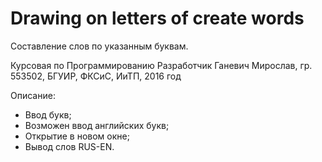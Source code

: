 # Drawing on letters of create words

Составление слов по указанным буквам. 

Курсовая по Программированию Разработчик Ганевич Мирослав, гр. 553502, БГУИР, ФКСиС, ИиТП, 2016 год 

Описание:


- Ввод букв;
- Возможен ввод английских букв;
- Открытие в новом окне;
- Вывод слов RUS-EN.

